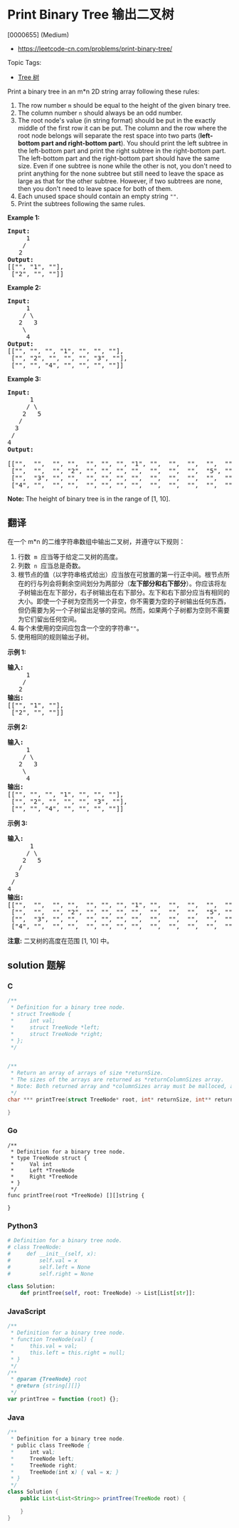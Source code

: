 # Print Binary Tree 输出二叉树

[0000655] (Medium)

- https://leetcode-cn.com/problems/print-binary-tree/

Topic Tags:

- [Tree 树](https://leetcode-cn.com/tag/tree/)

Print a binary tree in an m\*n 2D string array following these rules:

1.  The row number `m` should be equal to the height of the given binary tree.
2.  The column number `n` should always be an odd number.
3.  The root node's value (in string format) should be put in the exactly middle of the first row it can be put. The column and the row where the root node belongs will separate the rest space into two parts (**left-bottom part and right-bottom part**). You should print the left subtree in the left-bottom part and print the right subtree in the right-bottom part. The left-bottom part and the right-bottom part should have the same size. Even if one subtree is none while the other is not, you don't need to print anything for the none subtree but still need to leave the space as large as that for the other subtree. However, if two subtrees are none, then you don't need to leave space for both of them.
4.  Each unused space should contain an empty string `""`.
5.  Print the subtrees following the same rules.

**Example 1:**

<pre><b>Input:</b>
     1
    /
   2
<b>Output:</b>
[["", "1", ""],
 ["2", "", ""]]
</pre>

**Example 2:**

<pre><b>Input:</b>
     1
    / \
   2   3
    \
     4
<b>Output:</b>
[["", "", "", "1", "", "", ""],
 ["", "2", "", "", "", "3", ""],
 ["", "", "4", "", "", "", ""]]
</pre>

**Example 3:**

<pre><b>Input:</b>
      1
     / \
    2   5
   / 
  3 
 / 
4 
<b>Output:</b>

[["",  "",  "", "",  "", "", "", "1", "",  "",  "",  "",  "", "", ""]
 ["",  "",  "", "2", "", "", "", "",  "",  "",  "",  "5", "", "", ""]
 ["",  "3", "", "",  "", "", "", "",  "",  "",  "",  "",  "", "", ""]
 ["4", "",  "", "",  "", "", "", "",  "",  "",  "",  "",  "", "", ""]]
</pre>

**Note:** The height of binary tree is in the range of \[1, 10\].

## 翻译

在一个 m\*n 的二维字符串数组中输出二叉树，并遵守以下规则：

1.  行数  `m`  应当等于给定二叉树的高度。
2.  列数  `n`  应当总是奇数。
3.  根节点的值（以字符串格式给出）应当放在可放置的第一行正中间。根节点所在的行与列会将剩余空间划分为两部分（**左下部分和右下部分**）。你应该将左子树输出在左下部分，右子树输出在右下部分。左下和右下部分应当有相同的大小。即使一个子树为空而另一个非空，你不需要为空的子树输出任何东西，但仍需要为另一个子树留出足够的空间。然而，如果两个子树都为空则不需要为它们留出任何空间。
4.  每个未使用的空间应包含一个空的字符串`""`。
5.  使用相同的规则输出子树。

**示例 1:**

<pre><strong>输入:</strong>
     1
    /
   2
<strong>输出:</strong>
[["", "1", ""],
 ["2", "", ""]]
</pre>

**示例 2:**

<pre><strong>输入:</strong>
     1
    / \
   2   3
    \
     4
<strong>输出:</strong>
[["", "", "", "1", "", "", ""],
 ["", "2", "", "", "", "3", ""],
 ["", "", "4", "", "", "", ""]]
</pre>

**示例 3:**

<pre><strong>输入:</strong>
      1
     / \
    2   5
   / 
  3 
 / 
4 
<strong>输出:</strong>
[["",  "",  "", "",  "", "", "", "1", "",  "",  "",  "",  "", "", ""]
 ["",  "",  "", "2", "", "", "", "",  "",  "",  "",  "5", "", "", ""]
 ["",  "3", "", "",  "", "", "", "",  "",  "",  "",  "",  "", "", ""]
 ["4", "",  "", "",  "", "", "", "",  "",  "",  "",  "",  "", "", ""]]
</pre>

**注意:** 二叉树的高度在范围 \[1, 10\] 中。

## solution 题解

### C

```c
/**
 * Definition for a binary tree node.
 * struct TreeNode {
 *     int val;
 *     struct TreeNode *left;
 *     struct TreeNode *right;
 * };
 */


/**
 * Return an array of arrays of size *returnSize.
 * The sizes of the arrays are returned as *returnColumnSizes array.
 * Note: Both returned array and *columnSizes array must be malloced, assume caller calls free().
 */
char *** printTree(struct TreeNode* root, int* returnSize, int** returnColumnSizes){

}


```

### Go

```golang
/**
 * Definition for a binary tree node.
 * type TreeNode struct {
 *     Val int
 *     Left *TreeNode
 *     Right *TreeNode
 * }
 */
func printTree(root *TreeNode) [][]string {

}
```

### Python3

```python
# Definition for a binary tree node.
# class TreeNode:
#     def __init__(self, x):
#         self.val = x
#         self.left = None
#         self.right = None

class Solution:
    def printTree(self, root: TreeNode) -> List[List[str]]:

```

### JavaScript

```javascript
/**
 * Definition for a binary tree node.
 * function TreeNode(val) {
 *     this.val = val;
 *     this.left = this.right = null;
 * }
 */
/**
 * @param {TreeNode} root
 * @return {string[][]}
 */
var printTree = function (root) {};
```

### Java

```java
/**
 * Definition for a binary tree node.
 * public class TreeNode {
 *     int val;
 *     TreeNode left;
 *     TreeNode right;
 *     TreeNode(int x) { val = x; }
 * }
 */
class Solution {
    public List<List<String>> printTree(TreeNode root) {

    }
}
```
